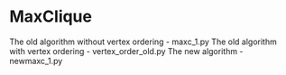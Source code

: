 # MaxClique

The old algorithm without vertex ordering - maxc_1.py
The old algorithm with vertex ordering - vertex_order_old.py
The new algorithm - newmaxc_1.py
